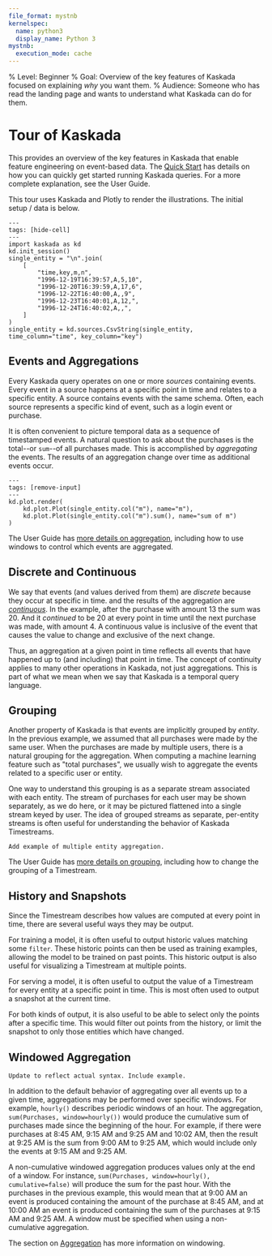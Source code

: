 ```yaml
---
file_format: mystnb
kernelspec:
  name: python3
  display_name: Python 3
mystnb:
  execution_mode: cache
---
```


% Level: Beginner
% Goal: Overview of the key features of Kaskada focused on explaining *why* you want them.
% Audience: Someone who has read the landing page and wants to understand what Kaskada can do for them.

# Tour of Kaskada

This provides an overview of the key features in Kaskada that enable feature engineering on event-based data.
The [Quick Start](./quickstart.md) has details on how you can quickly get started running Kaskada queries.
For a more complete explanation, see the User Guide.

This tour uses Kaskada and Plotly to render the illustrations.
The initial setup / data is below.

```{code-cell}
---
tags: [hide-cell]
---
import kaskada as kd
kd.init_session()
single_entity = "\n".join(
    [
        "time,key,m,n",
        "1996-12-19T16:39:57,A,5,10",
        "1996-12-20T16:39:59,A,17,6",
        "1996-12-22T16:40:00,A,,9",
        "1996-12-23T16:40:01,A,12,",
        "1996-12-24T16:40:02,A,,",
    ]
)
single_entity = kd.sources.CsvString(single_entity, time_column="time", key_column="key")
```

## Events and Aggregations

Every Kaskada query operates on one or more _sources_ containing events.
Every event in a source happens at a specific point in time and relates to a specific entity.
A source contains events with the same schema.
Often, each source represents a specific kind of event, such as a login event or purchase.

It is often convenient to picture temporal data as a sequence of timestamped events.
A natural question to ask about the purchases is the total--or `sum`--of all purchases made.
This is accomplished by _aggregating_ the events.
The results of an aggregation change over time as additional events occur.

```{code-cell}
---
tags: [remove-input]
---
kd.plot.render(
    kd.plot.Plot(single_entity.col("m"), name="m"),
    kd.plot.Plot(single_entity.col("m").sum(), name="sum of m")
)
```

The User Guide has [more details on aggregation](./aggregation.md), including how to use windows to control which events are aggregated.

## Discrete and Continuous
We say that events (and values derived from them) are _discrete_ because they occur at specific in time.
and the results of the aggregation are [_continuous_](./timestreams.md#continuity).
In the example, after the purchase with amount 13 the sum was 20.
And it _continued_ to be 20 at every point in time until the next purchase was made, with amount 4.
A continuous value is inclusive of the event that causes the value to change and exclusive of the next change.

Thus, an aggregation at a given point in time reflects all events that have happened up to (and including) that point in time.
The concept of continuity applies to many other operations in Kaskada, not just aggregations.
This is part of what we mean when we say that Kaskada is a temporal query language.

## Grouping
Another property of Kaskada is that events are implicitly grouped by _entity_.
In the previous example, we assumed that all purchases were made by the same user.
When the purchases are made by multiple users, there is a natural grouping for the aggregation.
When computing a machine learning feature such as "total purchases", we usually wish to aggregate the events related to a specific user or entity.

One way to understand this grouping is as a separate stream associated with each entity.
The stream of purchases for each user may be shown separately, as we do here, or it may be pictured flattened into a single stream keyed by user.
The idea of grouped streams as separate, per-entity streams is often useful for understanding the behavior of Kaskada Timestreams.

```{todo}
Add example of multiple entity aggregation.
```

The User Guide has [more details on grouping](./entities.md), including how to change the grouping of a Timestream.

## History and Snapshots

Since the Timestream describes how values are computed at every point in time, there are several useful ways they may be output.

For training a model, it is often useful to output historic values matching some `filter`.
These historic points can then be used as training examples, allowing the model to be trained on past points.
This historic output is also useful for visualizing a Timestream at multiple points.

For serving a model, it is often useful to output the value of a Timestream for every entity at a specific point in time.
This is most often used to output a snapshot at the current time.

For both kinds of output, it is also useful to be able to select only the points after a specific time.
This would filter out points from the history, or limit the snapshot to only those entities which have changed.

## Windowed Aggregation

```{todo}
Update to reflect actual syntax. Include example.
```

In addition to the default behavior of aggregating over all events up to a given time, aggregations may be performed over specific windows.
For example, `hourly()` describes periodic windows of an hour.
The aggregation, `sum(Purchases, window=hourly())` would produce the cumulative sum of purchases made since the beginning of the hour.
For example, if there were purchases at 8:45 AM, 9:15 AM and 9:25 AM and 10:02 AM, then the result at 9:25 AM is the sum from 9:00 AM to 9:25 AM, which would include only the events at 9:15 AM and 9:25 AM.

A non-cumulative windowed aggregation produces values only at the end of a window.
For instance, `sum(Purchases, window=hourly(), cumulative=false)` will produce the sum for the past hour.
With the purchases in the previous example, this would mean that at 9:00 AM an event is produced containing the amount of the purchase at 8:45 AM, and at 10:00 AM an event is produced containing the sum of the purchases at 9:15 AM and 9:25 AM.
A window must be specified when using a non-cumulative aggregation.

The section on [Aggregation](./aggregation.md#windowing) has more information on windowing.